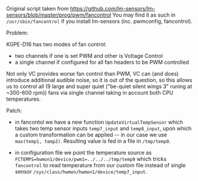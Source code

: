 Original script taken from https://github.com/lm-sensors/lm-sensors/blob/master/prog/pwm/fancontrol
You may find it as such in `/usr/sbin/fancontrol` if you install lm-sensors (inc. pwmconfig, fancontrol).

Problem:

KGPE-D16 has two modes of fan control: 
- two channels if one is set PWM and other is Voltage Control
- a single channel if configured for all fan headers to be PWM controlled

Not only VC provides worse fan control than PWM, VC can (and does) introduce additional audible noise, so it is out of the question, so this allows us to control all (9 large and super quiet ("be-quiet silent wings 3" runing at ~300-600 rpm)) fans via single channel taking in account both CPU temperatures.

Patch:

- in fancontol we have a new function `UpdateVirtualTempSensor` which takes two temp sensor inputs `temp7_input` and `temp8_input`, upon which a custom transformation can be applied -- in our case we use `max(temp1, temp2)`. Resulting value is fed in a file in `/tmp/temp0`.

- in configuration file we point the temperature source as `FCTEMPS=hwmon1/device/pwm1=../../../tmp/temp0` which tricks `fancontrol` to read temperature from our custom file instead of single sensor `/sys/class/hwmon/hwmon1/device/temp7_input`.